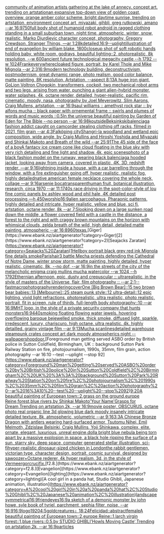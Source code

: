 [community of animation artists gathering at the lake of annecy. concept art. trending on artstation](https://www.ebank.nz/aiartgenerator?category=community%20of%20animation%20artists%20gathering%20at%20the%20lake%20of%20annecy.%20concept%20art.%20trending%20on%20artstation)[an expansive top-down view of golden coast, overview, orange amber color scheme, bright daytime sunrise, trending on artstation, environment concept art, miyazaki, gihbli, greg rutkowski, amano --ar 16:9](https://www.ebank.nz/aiartgenerator?category=an%20expansive%20top-down%20view%20of%20golden%20coast%2C%20overview%2C%20orange%20amber%20color%20scheme%2C%20bright%20daytime%20sunrise%2C%20trending%20on%20artstation%2C%20environment%20concept%20art%2C%20miyazaki%2C%20gihbli%2C%20greg%20rutkowski%2C%20amano%20--ar%2016%3A9)[750](https://www.ebank.nz/aiartgenerator?category=750)[full body shot of humanoid robot android in ragged clothing standing in a small suburban town, night time, atmospheric, winter, snow, realistic, Marko Djurdjevic character concept, photography, Gregory Crewdson, Stranger Things, —ar 1:2](https://www.ebank.nz/aiartgenerator?category=full%20body%20shot%20of%20humanoid%20robot%20android%20in%20ragged%20clothing%20standing%20in%20a%20small%20suburban%20town%2C%20night%20time%2C%20atmospheric%2C%20winter%2C%20snow%2C%20realistic%2C%20Marko%20Djurdjevic%20character%20concept%2C%20photography%2C%20Gregory%20Crewdson%2C%20Stranger%20Things%2C%20%E2%80%94ar%201%3A2)[8k](https://www.ebank.nz/aiartgenerator?category=8k)[detailed,](https://www.ebank.nz/aiartgenerator?category=detailed%2C)[16:9](https://www.ebank.nz/aiartgenerator?category=16%3A9)[--uplight](https://www.ebank.nz/aiartgenerator?category=--uplight)[illustration of end of evangelion by william blake, 1800](https://www.ebank.nz/aiartgenerator?category=illustration%20of%20end%20of%20evangelion%20by%20william%20blake%2C%201800)[closeup shot of soft robotic hands holding baby, white room, godrays, beautiful lighting::2, photorealistic, 8k resolution, --w 600](https://www.ebank.nz/aiartgenerator?category=closeup%20shot%20of%20soft%20robotic%20hands%20holding%20baby%2C%20white%20room%2C%20godrays%2C%20beautiful%20lighting%3A%3A2%2C%20photorealistic%2C%208k%20resolution%2C%20--w%20600)[ancient future technological megacity castle --h 1792 --w 1024](https://www.ebank.nz/aiartgenerator?category=ancient%20future%20technological%20megacity%20castle%20--h%201792%20--w%201024)[Frank](https://www.ebank.nz/aiartgenerator?category=Frank)[everywhere](https://www.ebank.nz/aiartgenerator?category=everywhere)[cloaked figure, portrait, by Karel Thole and Mike Mignola --ar 2:3](https://www.ebank.nz/aiartgenerator?category=cloaked%20figure%2C%20portrait%2C%20by%20Karel%20Thole%20and%20Mike%20Mignola%20--ar%202%3A3)[16:9](https://www.ebank.nz/aiartgenerator?category=16%3A9)[modern technology building, deconstructivism, postmodernism, great dynamic range, photo realism, good color balance, matte painting, 8K resolution, Artstation, --aspect 8:13](https://www.ebank.nz/aiartgenerator?category=modern%20technology%20building%2C%20deconstructivism%2C%20postmodernism%2C%20great%20dynamic%20range%2C%20photo%20realism%2C%20good%20color%20balance%2C%20matte%20painting%2C%208K%20resolution%2C%20Artstation%2C%20--aspect%208%3A13)[A huge iron giant, GoLion Voltron Chogokin, transformers, cockpit, two mechanical robot arms and two legs, arising from water, punching a giant alien-hybrid monster, water splashes, 4k, octane render, detailed, hyper-realistic, pacific rim, cinematic, moody, nasa, photography by Joel Meyerowitz, Slim Aarons, Craig Mullens, artstation, --ar 16:9](https://www.ebank.nz/aiartgenerator?category=A%20huge%20iron%20giant%2C%20GoLion%20Voltron%20Chogokin%2C%20transformers%2C%20cockpit%2C%20two%20mechanical%20robot%20arms%20and%20two%20legs%2C%20arising%20from%20water%2C%20punching%20a%20giant%20alien-hybrid%20monster%2C%20water%20splashes%2C%204k%2C%20octane%20render%2C%20detailed%2C%20hyper-realistic%2C%20pacific%20rim%2C%20cinematic%2C%20moody%2C%20nasa%2C%20photography%20by%20Joel%20Meyerowitz%2C%20Slim%20Aarons%2C%20Craig%20Mullens%2C%20artstation%2C%20--ar%2016%3A9)[saul williams :: amethyst rock star :: by alfons mucha :: black paper with ornemental frame :: swirls and plumes of words and music words ::0.5](https://www.ebank.nz/aiartgenerator?category=saul%20williams%20%3A%3A%20amethyst%20rock%20star%20%3A%3A%20by%20alfons%20mucha%20%3A%3A%20black%20paper%20with%20ornemental%20frame%20%3A%3A%20swirls%20and%20plumes%20of%20words%20and%20music%20words%20%3A%3A0.5)[In  the universe beautiful painting by Garden of Eden for The Bible --no person --ar 16:9](https://www.ebank.nz/aiartgenerator?category=In%20%20the%20universe%20beautiful%20painting%20by%20Garden%20of%20Eden%20for%20The%20Bible%20--no%20person%20--ar%2016%3A9)[8k](https://www.ebank.nz/aiartgenerator?category=8k)[outside](https://www.ebank.nz/aiartgenerator?category=outside)[Beksinkski](https://www.ebank.nz/aiartgenerator?category=Beksinkski)[balenciaga fashion addict caught on camcorder stealing clothing off racks, filmed in 2021, film grain --ar 4:3](https://www.ebank.nz/aiartgenerator?category=balenciaga%20fashion%20addict%20caught%20on%20camcorder%20stealing%20clothing%20off%20racks%2C%20filmed%20in%202021%2C%20film%20grain%20--ar%204%3A3)[Falköping city](https://www.ebank.nz/aiartgenerator?category=Falk%C3%B6ping%20city)[Shangri-la woodland and wetland,epic composition, wide angle, by Craig Mullins and Hiroshi Yoshida and Miyazaki and Shinkai Makoto and Breath of the wild --ar 25:9](https://www.ebank.nz/aiartgenerator?category=Shangri-la%20woodland%20and%20wetland%2Cepic%20composition%2C%20wide%20angle%2C%20by%20Craig%20Mullins%20and%20Hiroshi%20Yoshida%20and%20Miyazaki%20and%20Shinkai%20Makoto%20and%20Breath%20of%20the%20wild%20--ar%2025%3A9)[1](https://www.ebank.nz/aiartgenerator?category=1)[The 45 side of the face of a boy](https://www.ebank.nz/aiartgenerator?category=The%2045%20side%20of%20the%20face%20of%20a%20boy)[A fantacy  ice cream cone like cloud floating in the blue sky with very rich detailing and fine light and shadow, 4k, epic scenes](https://www.ebank.nz/aiartgenerator?category=A%20fantacy%20%20ice%20cream%20cone%20like%20cloud%20floating%20in%20the%20blue%20sky%20with%20very%20rich%20detailing%20and%20fine%20light%20and%20shadow%2C%204k%2C%20epic%20scenes)[photo of a black fashion model on the runway, wearing black balenciaga hooded jacket, looking away from camera, covered in plastic, 4K, 3D, redshift render, —ar 9:16](https://www.ebank.nz/aiartgenerator?category=photo%20of%20a%20black%20fashion%20model%20on%20the%20runway%2C%20wearing%20black%20balenciaga%20hooded%20jacket%2C%20looking%20away%20from%20camera%2C%20covered%20in%20plastic%2C%204K%2C%203D%2C%20redshift%20render%2C%20%E2%80%94ar%209%3A16)[lightning inside a house, with a car barrelling through the window, with a fire extinguisher going off, hyper realistic, realistic fog, highly detailed](https://www.ebank.nz/aiartgenerator?category=lightning%20inside%20a%20house%2C%20with%20a%20car%20barrelling%20through%20the%20window%2C%20with%20a%20fire%20extinguisher%20going%20off%2C%20hyper%20realistic%2C%20realistic%20fog%2C%20highly%20detailed)[native american female necklace covering the whole neck, collage —ar 9:16](https://www.ebank.nz/aiartgenerator?category=native%20american%20female%20necklace%20covering%20the%20whole%20neck%2C%20collage%20%E2%80%94ar%209%3A16)[arsenie boca](https://www.ebank.nz/aiartgenerator?category=arsenie%20boca)[transparent](https://www.ebank.nz/aiartgenerator?category=transparent)[human fruit, botanical illustration, research, circa 1970 --ar 11:17](https://www.ebank.nz/aiartgenerator?category=human%20fruit%2C%20botanical%20illustration%2C%20research%2C%20circa%201970%20--ar%2011%3A17)[40s race driving in the spot-color-style of lou fine comic panels by ashley wood and phil hale, 4K detailed post processing —h 450](https://www.ebank.nz/aiartgenerator?category=40s%20race%20driving%20in%20the%20spot-color-style%20of%20lou%20fine%20comic%20panels%20by%20ashley%20wood%20and%20phil%20hale%2C%204K%20detailed%20post%20processing%20%E2%80%94h%20450)[worship](https://www.ebank.nz/aiartgenerator?category=worship)[16:9](https://www.ebank.nz/aiartgenerator?category=16%3A9)[alien sarcophagus, Pharaonic patterns, highly detailed and intricate, hyper realistic, yellow and blue, sci fi, artstation, octane render, 8k --ar 7:5](https://www.ebank.nz/aiartgenerator?category=alien%20sarcophagus%2C%20Pharaonic%20patterns%2C%20highly%20detailed%20and%20intricate%2C%20hyper%20realistic%2C%20yellow%20and%20blue%2C%20sci%20fi%2C%20artstation%2C%20octane%20render%2C%208k%20--ar%207%3A5)[looking down on a large sunken road down the middle, a flower covered field with a castle in the distance, a forest to the right and with craggy brown mountains on the horizon with whimsical clouds, zelda breath of the wild, high detail, detailed matte painting, atmospheric --ar 16:8](https://www.ebank.nz/aiartgenerator?category=looking%20down%20on%20a%20large%20sunken%20road%20down%20the%20middle%2C%20a%20flower%20covered%20field%20with%20a%20castle%20in%20the%20distance%2C%20a%20forest%20to%20the%20right%20and%20with%20craggy%20brown%20mountains%20on%20the%20horizon%20with%20whimsical%20clouds%2C%20zelda%20breath%20of%20the%20wild%2C%20high%20detail%2C%20detailed%20matte%20painting%2C%20atmospheric%20--ar%2016%3A8)[960](https://www.ebank.nz/aiartgenerator?category=960)[texas.](https://www.ebank.nz/aiartgenerator?category=texas.)[Giger](https://www.ebank.nz/aiartgenerator?category=Giger)[2](https://www.ebank.nz/aiartgenerator?category=2)[Seajacks Zaratan](https://www.ebank.nz/aiartgenerator?category=Seajacks%20Zaratan)[1](https://www.ebank.nz/aiartgenerator?category=1)[Hellboy portrait black grey red ink Mignola fine details smoke](https://www.ebank.nz/aiartgenerator?category=Hellboy%20portrait%20black%20grey%20red%20ink%20Mignola%20fine%20details%20smoke)[Paris](https://www.ebank.nz/aiartgenerator?category=Paris)[hair](https://www.ebank.nz/aiartgenerator?category=hair)[3 battle Mecha priests defending the  Cathedral of Notre Dame, winter snow storm, matte painting, highly detailed, hyper realistic, cinematic, 8k, --no dof, --ar 16:9](https://www.ebank.nz/aiartgenerator?category=3%20battle%20Mecha%20priests%20defending%20the%20%20Cathedral%20of%20Notre%20Dame%2C%20winter%20snow%20storm%2C%20matte%20painting%2C%20highly%20detailed%2C%20hyper%20realistic%2C%20cinematic%2C%208k%2C%20--no%20dof%2C%20--ar%2016%3A9)[in the streets of the city of the melancholic enigma craig mullins mucha watercolor --w 1024 --h 1792](https://www.ebank.nz/aiartgenerator?category=in%20the%20streets%20of%20the%20city%20of%20the%20melancholic%20enigma%20craig%20mullins%20mucha%20watercolor%20--w%201024%20--h%201792)[Ethernian afternoon, epic,  dusty and crepuscular :: ultrarealistic,  in the style of masters of the Universe, flair, film photography :: --ar 2:1](https://www.ebank.nz/aiartgenerator?category=Ethernian%20afternoon%2C%20epic%2C%20%20dusty%20and%20crepuscular%20%3A%3A%20ultrarealistic%2C%20%20in%20the%20style%20of%20masters%20of%20the%20Universe%2C%20flair%2C%20film%20photography%20%3A%3A%20--ar%202%3A1)[--fast](https://www.ebank.nz/aiartgenerator?category=--fast)[macrophotography](https://www.ebank.nz/aiartgenerator?category=macrophotography)[rendering](https://www.ebank.nz/aiartgenerator?category=rendering)[cover](https://www.ebank.nz/aiartgenerator?category=cover)[One [Big Brown Bear]::15 two brown bear babies::13 [Melbourne]::25 steam punk style::12 ultra-detail::12 epic lighting, vivid light refractions, photorealistic, ultra realistic, photo realistic, portrait, fit in screen, rule of thirds, full-length body photography::10 —ar 16:9](https://www.ebank.nz/aiartgenerator?category=One%20%5BBig%20Brown%20Bear%5D%3A%3A15%20two%20brown%20bear%20babies%3A%3A13%20%5BMelbourne%5D%3A%3A25%20steam%20punk%20style%3A%3A12%20ultra-detail%3A%3A12%20epic%20lighting%2C%20vivid%20light%20refractions%2C%20photorealistic%2C%20ultra%20realistic%2C%20photo%20realistic%2C%20portrait%2C%20fit%20in%20screen%2C%20rule%20of%20thirds%2C%20full-length%20body%20photography%3A%3A10%20%E2%80%94ar%2016%3A9)[MHT logo, in the style of a private security company that hunts monsters](https://www.ebank.nz/aiartgenerator?category=MHT%20logo%2C%20in%20the%20style%20of%20a%20private%20security%20company%20that%20hunts%20monsters)[16:9](https://www.ebank.nz/aiartgenerator?category=16%3A9)[440](https://www.ebank.nz/aiartgenerator?category=440)[smoking floating flowing water jewels. hovering overflowing baroque bejewelled smoke. thick smoke, diffused light, sparkle, irredescent, luxury, chariscuro. high octane. ultra realistic. 4k. highly detailled. grainy vintage film --ar 9:13](https://www.ebank.nz/aiartgenerator?category=smoking%20floating%20flowing%20water%20jewels.%20hovering%20overflowing%20baroque%20bejewelled%20smoke.%20thick%20smoke%2C%20diffused%20light%2C%20sparkle%2C%20irredescent%2C%20luxury%2C%20chariscuro.%20high%20octane.%20ultra%20realistic.%204k.%20highly%20detailled.%20grainy%20vintage%20film%20--ar%209%3A13)[Mucha,](https://www.ebank.nz/aiartgenerator?category=Mucha%2C)[scanlines](https://www.ebank.nz/aiartgenerator?category=scanlines)[detailed warehouse steampunk crates concept art dark moody atmospherics night --wallpaper](https://www.ebank.nz/aiartgenerator?category=detailed%20warehouse%20steampunk%20crates%20concept%20art%20dark%20moody%20atmospherics%20night%20--wallpaper)[shop](https://www.ebank.nz/aiartgenerator?category=shop)[door.](https://www.ebank.nz/aiartgenerator?category=door.)[Foreground man getting served ASBO order by British police in Sutton Coldfield, Birmingham, UK :: background Sutton Park Railway Station on fire, photojournalism, 1990s, 35mm, film grain, action photography --ar 16:10 --test --uplight --stop 92](https://www.ebank.nz/aiartgenerator?category=Foreground%20man%20getting%20served%20ASBO%20order%20by%20British%20police%20in%20Sutton%20Coldfield%2C%20Birmingham%2C%20UK%20%3A%3A%20background%20Sutton%20Park%20Railway%20Station%20on%20fire%2C%20photojournalism%2C%201990s%2C%2035mm%2C%20film%20grain%2C%20action%20photography%20--ar%2016%3A10%20--test%20--uplight%20--stop%2092)[9:20](https://www.ebank.nz/aiartgenerator?category=9%3A20)[A beautiful painting of European town::2,grass on the ground,europe Reine,forest,blue rivers,by Shinkai Makoto'Your Name'Grasps for Dream,Trending on artstation,2k, --ar 16:9](https://www.ebank.nz/aiartgenerator?category=A%20beautiful%20painting%20of%20European%20town%3A%3A2%2Cgrass%20on%20the%20ground%2Ceurope%20Reine%2Cforest%2Cblue%20rivers%2Cby%20Shinkai%20Makoto%27Your%20Name%27Grasps%20for%20Dream%2CTrending%20on%20artstation%2C2k%2C%20--ar%2016%3A9)[movie poster, OBSCURUS, octane photo real organic line 3d glowing blue dark moody insanely intricate detailed texture, 8k, atmospheric, volumetric --ar 9:16](https://www.ebank.nz/aiartgenerator?category=movie%20poster%2C%20OBSCURUS%2C%20octane%20photo%20real%20organic%20line%203d%20glowing%20blue%20dark%20moody%20insanely%20intricate%20detailed%20texture%2C%208k%2C%20atmospheric%2C%20volumetric%20--ar%209%3A16)[3:3](https://www.ebank.nz/aiartgenerator?category=3%3A3)[A Chinese Bronze Dragon with antlers wearing hard-surfaced armor, Tsutomu Nihei, Emil Melmoth, Zdzislaw Belsinki, Craig Mullins, Yoji Shinkawa, complex, elite, ornate, elegant, luxurious, unreal engine,](https://www.ebank.nz/aiartgenerator?category=A%20Chinese%20Bronze%20Dragon%20with%20antlers%20wearing%20hard-surfaced%20armor%2C%20Tsutomu%20Nihei%2C%20Emil%20Melmoth%2C%20Zdzislaw%20Belsinki%2C%20Craig%20Mullins%2C%20Yoji%20Shinkawa%2C%20complex%2C%20elite%2C%20ornate%2C%20elegant%2C%20luxurious%2C%20unreal%20engine%2C)[](https://www.ebank.nz/aiartgenerator?category=)[doll](https://www.ebank.nz/aiartgenerator?category=doll)[a bright blue nebula being torn apart by a massive explosion in space, a black hole ripping the surface of a sun, starry sky, deep space, computer generated stellar illustration, sci-fi](https://www.ebank.nz/aiartgenerator?category=a%20bright%20blue%20nebula%20being%20torn%20apart%20by%20a%20massive%20explosion%20in%20space%2C%20a%20black%20hole%20ripping%20the%20surface%20of%20a%20sun%2C%20starry%20sky%2C%20deep%20space%2C%20computer%20generated%20stellar%20illustration%2C%20sci-fi)[hyper-realistic dinosaur-sized chicken in London](https://www.ebank.nz/aiartgenerator?category=hyper-realistic%20dinosaur-sized%20chicken%20in%20London)[the rabbit gentlemen, victorian type, character design, portrait, cosmic survival, designed by sawoozer+Octane rederer, 4k hyper realism, 3d, in the style of Vermeer](https://www.ebank.nz/aiartgenerator?category=the%20rabbit%20gentlemen%2C%20victorian%20type%2C%20character%20design%2C%20portrait%2C%20cosmic%20survival%2C%20designed%20by%20sawoozer%2BOctane%20rederer%2C%204k%20hyper%20realism%2C%203d%2C%20in%20the%20style%20of%20Vermeer)[gor](https://www.ebank.nz/aiartgenerator?category=gor)[crucifix.](https://www.ebank.nz/aiartgenerator?category=crucifix.)[f2.8.](https://www.ebank.nz/aiartgenerator?category=f2.8.)[Evangelion](https://www.ebank.nz/aiartgenerator?category=Evangelion)[lighting](https://www.ebank.nz/aiartgenerator?category=lighting)[A cool girl in a panda hat, Studio Ghibli, Japanese animation, illustration](https://www.ebank.nz/aiartgenerator?category=A%20cool%20girl%20in%20a%20panda%20hat%2C%20Studio%20Ghibli%2C%20Japanese%20animation%2C%20illustration)[landscape](https://www.ebank.nz/aiartgenerator?category=landscape)[symmetrical](https://www.ebank.nz/aiartgenerator?category=symmetrical)[16:9](https://www.ebank.nz/aiartgenerator?category=16%3A9)[friend](https://www.ebank.nz/aiartgenerator?category=friend)[eyes](https://www.ebank.nz/aiartgenerator?category=eyes)[16:9](https://www.ebank.nz/aiartgenerator?category=16%3A9)[a sketch of a demonic monster by john howe, syle book of tyriel, parchment, sephia filter, noise, --ar 16:9](https://www.ebank.nz/aiartgenerator?category=a%20sketch%20of%20a%20demonic%20monster%20by%20john%20howe%2C%20syle%20book%20of%20tyriel%2C%20parchment%2C%20sephia%20filter%2C%20noise%2C%20--ar%2016%3A9)[16:9](https://www.ebank.nz/aiartgenerator?category=16%3A9)[logo](https://www.ebank.nz/aiartgenerator?category=logo)[1920](https://www.ebank.nz/aiartgenerator?category=1920)[4:5](https://www.ebank.nz/aiartgenerator?category=4%3A5)[gold](https://www.ebank.nz/aiartgenerator?category=gold)[creatures」](https://www.ebank.nz/aiartgenerator?category=creatures%E3%80%8D)[18:24](https://www.ebank.nz/aiartgenerator?category=18%3A24)[Felicidad::abstract](https://www.ebank.nz/aiartgenerator?category=Felicidad%3A%3Aabstract)[female](https://www.ebank.nz/aiartgenerator?category=female)[A beautiful painting of European town::2,europe Reine::1,larch virgin forest::1,blue rivers::0.5,by STUDIO GHIBLI'Howls Moving Castle',Trending on artstation,2k, --ar 16:9](https://www.ebank.nz/aiartgenerator?category=A%20beautiful%20painting%20of%20European%20town%3A%3A2%2Ceurope%20Reine%3A%3A1%2Clarch%20virgin%20forest%3A%3A1%2Cblue%20rivers%3A%3A0.5%2Cby%20STUDIO%20GHIBLI%27Howls%20Moving%20Castle%27%2CTrending%20on%20artstation%2C2k%2C%20--ar%2016%3A9)[particles](https://www.ebank.nz/aiartgenerator?category=particles)